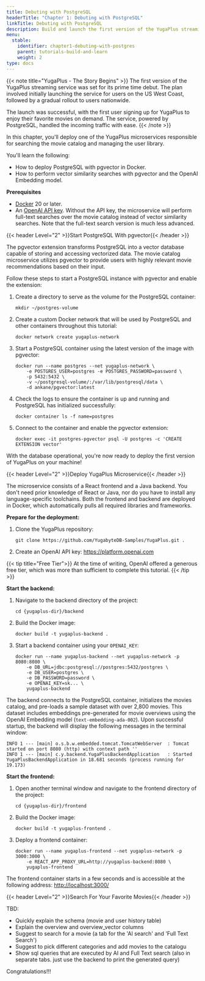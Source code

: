 ```yaml
---
title: Debuting with PostgreSQL
headerTitle: "Chapter 1: Debuting with PostgreSQL"
linkTitle: Debuting with PostgreSQL
description: Build and launch the first version of the YugaPlus streaming service on PostgreSQL.
menu:
  stable:
    identifier: chapter1-debuting-with-postgres
    parent: tutorials-build-and-learn
    weight: 2
type: docs
---
```


{{< note title="YugaPlus - The Story Begins" >}}
The first version of the YugaPlus streaming service was set for its prime time debut. The plan involved initially launching the service for users on the US West Coast, followed by a gradual rollout to users nationwide.

The launch was successful, with the first user signing up for YugaPlus to enjoy their favorite movies on demand. The service, powered by PostgreSQL, handled the incoming traffic with ease.
{{< /note >}}

In this chapter, you'll deploy one of the YugaPlus microservices responsible for searching the movie catalog and managing the user library.

You'll learn the following:

* How to deploy PostgreSQL with pgvector in Docker.
* How to perform vector similarity searches with pgvector and the OpenAI Embedding model.

**Prerequisites**

* [Docker](https://www.docker.com) 20 or later.
* An [OpenAI API key](https://platform.openai.com/docs/overview). Without the API key, the microservice will perform full-text searches over the movie catalog instead of vector similarity searches. Note that the full-text search version is much less advanced.

{{< header Level="2" >}}Start PostgreSQL With pgvector{{< /header >}}

The pgvector extension transforms PostgreSQL into a vector database capable of storing and accessing vectorized data. The movie catalog microservice utilizes pgvector to provide users with highly relevant movie recommendations based on their input.

Follow these steps to start a PostgreSQL instance with pgvector and enable the extension:

1. Create a directory to serve as the volume for the PostgreSQL container:

    ```shell
    mkdir ~/postgres-volume
    ```

2. Create a custom Docker network that will be used by PostgreSQL and other containers throughout this tutorial:

    ```shell
    docker network create yugaplus-network
    ```

3. Start a PostgreSQL container using the latest version of the image with pgvector:

    ```shell
    docker run --name postgres --net yugaplus-network \
        -e POSTGRES_USER=postgres -e POSTGRES_PASSWORD=password \
        -p 5432:5432 \
        -v ~/postgresql-volume/:/var/lib/postgresql/data \
        -d ankane/pgvector:latest
    ```

4. Check the logs to ensure the container is up and running and PostgreSQL has initialized successfully:

    ```shell
    docker container ls -f name=postgres
    ```

5. Connect to the container and enable the pgvector extension:

    ```shell
    docker exec -it postgres-pgvector psql -U postgres -c 'CREATE EXTENSION vector'
    ```

With the database operational, you're now ready to deploy the first version of YugaPlus on your machine!

{{< header Level="2" >}}Deploy YugaPlus Microservice{{< /header >}}

The microservice consists of a React frontend and a Java backend. You don't need prior knowledge of React or Java, nor do you have to install any language-specific toolchains. Both the frontend and backend are deployed in Docker, which automatically pulls all required libraries and frameworks.

**Prepare for the deployment:**

1. Clone the YugaPlus repository:

    ```shell
    git clone https://github.com/YugabyteDB-Samples/YugaPlus.git .
    ```

2. Create an OpenAI API key: <https://platform.openai.com>

{{< tip title="Free Tier">}}
At the time of writing, OpenAI offered a generous free tier, which was more than sufficient to complete this tutorial.
{{< /tip >}}

**Start the backend:**

1. Navigate to the backend directory of the project:

    ```shell
    cd {yugaplus-dir}/backend
    ```

2. Build the Docker image:

    ```shell
    docker build -t yugaplus-backend .
    ```

3. Start a backend container using your `OPENAI_KEY`:

    ```shell
    docker run --name yugaplus-backend --net yugaplus-network -p 8080:8080 \
        -e DB_URL=jdbc:postgresql://postgres:5432/postgres \
        -e DB_USER=postgres \
        -e DB_PASSWORD=password \
        -e OPENAI_KEY=sk... \
        yugaplus-backend
    ```

The backend connects to the PostgreSQL container, initializes the movies catalog, and pre-loads a sample dataset with over 2,800 movies. This dataset includes embeddings pre-generated for movie overviews using the OpenAI Embedding model (`text-embedding-ada-002`). Upon successful startup, the backend will display the following messages in the terminal window:

```output
INFO 1 --- [main] o.s.b.w.embedded.tomcat.TomcatWebServer  : Tomcat started on port 8080 (http) with context path ''
INFO 1 --- [main] c.y.backend.YugaPlusBackendApplication   : Started YugaPlusBackendApplication in 18.681 seconds (process running for 19.173)
```

**Start the frontend:**

1. Open another terminal window and navigate to the frontend directory of the project:

    ```shell
    cd {yugaplus-dir}/frontend
    ```

2. Build the Docker image:

    ```shell
    docker build -t yugaplus-frontend . 
    ```

3. Deploy a frontend container:

    ```shell
    docker run --name yugaplus-frontend --net yugaplus-network -p 3000:3000 \
        -e REACT_APP_PROXY_URL=http://yugaplus-backend:8080 \
        yugaplus-frontend
    ```

The frontend container starts in a few seconds and is accessible at the following address: <http://localhost:3000/>

{{< header Level="2" >}}Search For Your Favorite Movies{{< /header >}}

TBD:

* Quickly explain the schema (movie and user history table)
* Explain the overview and overview_vector columns
* Suggest to search for a movie (a tab for the 'AI search' and 'Full Text Search')
* Suggest to pick different categories and add movies to the catalogu
* Show sql queries that are executed by AI and Full Text search (also in separate tabs. just use the backend to print the generated query)

Congratulations!!!
